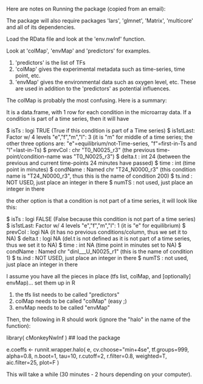 Here are notes on Running the package (copied from an email):

The package will also require packages 'lars', 'glmnet', 'Matrix', 'multicore' and all of its dependencies.

Load the RData file and look at the 'env.nwInf' function. 

Look at 'colMap', 'envMap' and 'predictors' for examples. 

1. 'predictors' is the list of TFs
2. 'colMap' gives the experimental metadata such as time-series, time point, etc.
3. 'envMap' gives the environmental data such as oxygen level, etc. These are used in addition to the 'predictors' as potential influences.

The colMap is probably the most confusing. Here is a summary:

It is a data.frame, with 1 row for each condition in the microarray data. If a condition is part of a time series, then it will have

$ isTs : logi TRUE (True if this condition is part of a Time series)
$ is1stLast: Factor w/ 4 levels "e","f","m","l": 3 (it is "m" for middle of a time series; the other three options are: "e"=equilibrium/not-Time-series, "f"=first-in-Ts and "l"=last-in-Ts)
$ prevCol : chr "T0_N0025_r3" (the previous time-point/condition-name was "T0_N0025_r3")
$ delta.t : int 24 (between the previous and current time-points 24 minutes have passed)
$ time : int (time point in minutes)
$ condName : Named chr "T24_N0000_r3" (this condition name is "T24_N0000_r3", thus this is the name of condition 200)
$ ts.ind : NOT USED, just place an integer in there
$ numTS : not used, just place an integer in there

the other option is that a condition is not part of a time series, it will look like this:

$ isTs : logi FALSE (False because this condition is not part of a time series)
$ is1stLast: Factor w/ 4 levels "e","f","m","l": 1 (it is "e" for equilibrium)
$ prevCol : logi NA (it has no previous conditions/column, thus we set it to NA)
$ delta.t : logi NA (del.t is not defined as it is not part of a time series, thus we set it to NA)
$ time : int NA (time point in minutes set to NA)
$ condName : Named chr "dinI___U_N0025_r1" (this is the name of condition 1)
$ ts.ind : NOT USED, just place an integer in there
$ numTS : not used, just place an integer in there


I assume you have all the pieces in place (tfs list, colMap, and [optionally] envMap)... set them up in R

1. the tfs list needs to be called "predictors"
2. colMap needs to be called "colMap"   (easy ;)
3. envMap needs to be called "envMap"

Then, the following in R should work (ignore the "halo" in the name of the function):

library( cMonkeyNwInf ) ## load the package

e.coeffs <- runnit.wrapper.halo( e, cv.choose="min+4se", tf.groups=999, alpha=0.8, n.boot=1, tau=10,
                                  r.cutoff=2, r.filter=0.8, weighted=T, aic.filter=25, plot=F )

This will take a while (30 minutes - 2 hours depending on your computer).
